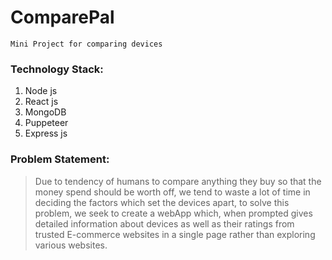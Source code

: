 # ComparePal
`Mini Project for comparing devices `

### Technology Stack: 

1. Node js
2. React js
3. MongoDB
4. Puppeteer
5. Express js

### Problem Statement:

> Due to tendency of humans to compare anything they buy so that the money spend should be worth off,
> we tend to waste a lot of time in deciding the factors which set the devices apart, to solve this problem,
> we seek to create a webApp which, when prompted gives detailed information about devices as well as their
> ratings from trusted E-commerce websites in a single page rather than exploring various websites.
